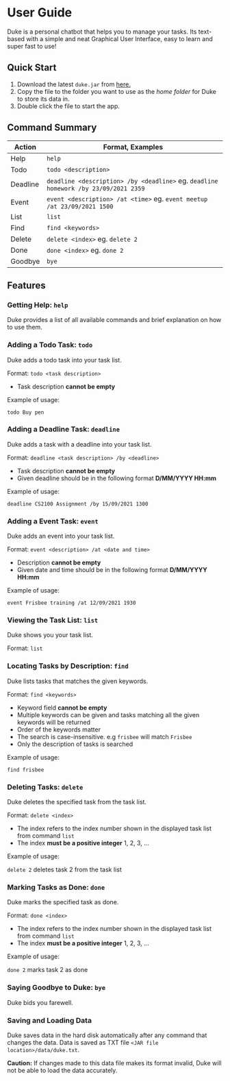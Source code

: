 # User Guide

Duke is a personal chatbot that helps you to manage your tasks. Its text-based with a simple and neat Graphical User Interface, easy to learn and super fast to use!

## Quick Start

1. Download the latest `duke.jar` from [here.](https://github.com/YoYoCiti/ip/releases/tag/v0.2)
2. Copy the file to the folder you want to use as the *home folder* for Duke to store its data in.
3. Double click the file to start the app.  

## Command Summary

Action | Format, Examples
------  | ----------------
Help | `help`
Todo | `todo <description>`
Deadline | `deadline <description> /by <deadline>` eg. `deadline homework /by 23/09/2021 2359`
Event | `event <description> /at <time>` eg. `event meetup /at 23/09/2021 1500`
List | `list`
Find | `find <keywords>`
Delete | `delete <index>` eg. `delete 2`
Done | `done <index>` eg. `done 2`
Goodbye | `bye`

## Features 

### Getting Help: `help`

Duke provides a list of all available commands and brief explanation on how to use them.

### Adding a Todo Task: `todo`

Duke adds a todo task into your task list.

Format: `todo <task description>`

* Task description **cannot be empty**

Example of usage:

`todo Buy pen`

### Adding a Deadline Task: `deadline`

Duke adds a task with a deadline into your task list.

Format: `deadline <task description> /by <deadline>`

* Task description **cannot be empty**
* Given deadline should be in the following format **D/MM/YYYY HH:mm**

Example of usage:

`deadline CS2100 Assignment /by 15/09/2021 1300`

### Adding a Event Task: `event`

Duke adds an event into your task list.

Format: `event <description> /at <date and time>`

* Description **cannot be empty**
* Given date and time should be in the following format **D/MM/YYYY HH:mm**

Example of usage:

`event Frisbee training /at 12/09/2021 1930`

### Viewing the Task List: `list`

Duke shows you your task list.

Format: `list` 

### Locating Tasks by Description: `find`

Duke lists tasks that matches the given keywords.

Format: `find <keywords>`

* Keyword field **cannot be empty**
* Multiple keywords can be given and tasks matching all the given keywords will be returned
* Order of the keywords matter
* The search is case-insensitive. e.g `frisbee` will match `Frisbee`
* Only the description of tasks is searched

Example of usage:

`find frisbee`

### Deleting Tasks: `delete`

Duke deletes the specified task from the task list.

Format: `delete <index>`

* The index refers to the index number shown in the displayed task list from command `list`
* The index **must be a positive integer** 1, 2, 3, ...

Example of usage:

`delete 2` deletes task 2 from the task list

### Marking Tasks as Done: `done`

Duke marks the specified task as done. 

Format: `done <index>`

* The index refers to the index number shown in the displayed task list from command `list`
* The index **must be a positive integer** 1, 2, 3, ...

Example of usage:

`done 2` marks task 2 as done

### Saying Goodbye to Duke: `bye`

Duke bids you farewell. 

### Saving and Loading Data

Duke saves data in the hard disk automatically after any command that changes the data. Data is saved as TXT file `<JAR file location>/data/duke.txt`. 

**Caution:** If changes made to this data file makes its format invalid, Duke will not be able to load the data accurately.  
